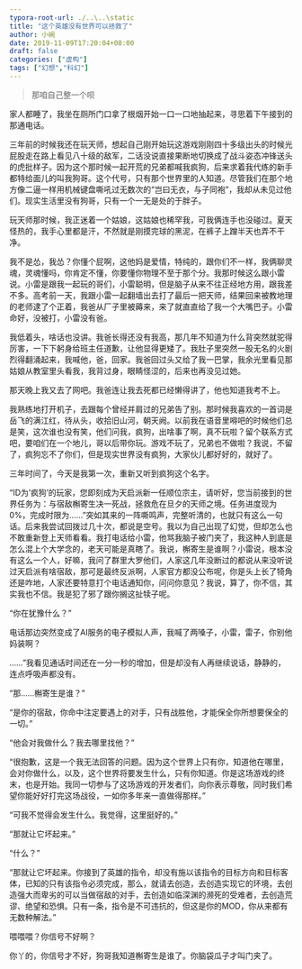 ```yaml
---
typora-root-url: ./..\..\static
title: "这个英雄没有世界可以拯救了"
author: 小碗
date: 2019-11-09T17:20:04+08:00
draft: false
categories: ["虚构"]
tags: ["幻想","科幻"]
---
```


> 那咱自己整一个呗

家人都睡了，我坐在厕所门口拿了根烟开始一口一口地抽起来，寻思着下午接到的那通电话。

三年前的时候我还在玩天师，想起自己刚开始玩这游戏刚刚四十多级出头的时候光屁股走在路上看见八十级的敌军，二话没说直接果断地切换成了战斗姿态冲锋送头的虎批样子。因为这个那时候一起开荒的兄弟都喊我疯狗，后来求着我代练的新手都特给面儿的叫我狗哥。这个代号，只有那个世界里的人知道。尽管我们在那个地方像二逼一样用机械键盘嘶吼过无数次的“岂曰无衣，与子同袍”，我却从未见过他们。现实生活里没有狗哥，只有一个一无是处的于胖子。

玩天师那时候，我正迷着一个姑娘，这姑娘也稀罕我，可我俩连手也没碰过。夏天怪热的，我手心里都是汗，不然就是刚摸完球的黑泥，在裤子上蹭半天也弄不干净。

我不是怂，我怂？你懂个屁啊，这他妈是爱情，特纯的，跟你们不一样，我俩聊灵魂，灵魂懂吗，你肯定不懂，你要懂你物理不至于那个分。我那时候这么跟小雷说。小雷是跟我一起玩的哥们，小雷聪明，但是脑子从来不往正经地方用，跟我差不多。高考前一天，我跟小雷一起翻墙出去打了最后一把天师，结果回来被教地理的老师逮了个正着，我爸从厂子里被薅来，来了就直直给了我一个大嘴巴子。小雷命好，没被打，小雷没有爸。

我低着头，啥话也没讲。我爸长得还没有我高，那几年不知道为什么背突然就驼得厉害，一下下躬身给班主任道歉，让他显得更矮了。我肚子里突然一股无名的火剧烈得翻涌起来，我喊他，爸，回家。我爸回过头又给了我一巴掌，我余光里看见那姑娘从教室里头看我，我背过身，眼睛怪涩的，后来也再没见过她。

那天晚上我又去了网吧。我爸连让我去死都已经懒得讲了，他也知道我考不上。

我熟练地打开机子，去跟每个曾经并肩过的兄弟告了别。那时候我喜欢的一首词是岳飞的满江红，待从头，收拾旧山河，朝天阙。以前我在语音里嘚吧的时候他们总是笑，这次谁也没有笑，他们问我，疯狗，出啥事了啊，真不玩啦？留个联系方式吧，要咱们在一个地儿，哥以后带你玩。游戏不玩了，兄弟也不做啦？我说，不留了，疯狗忘不了你们，但是现实世界没有疯狗，大家伙儿都好好的，就好了。

三年时间了，今天是我第一次，重新又听到疯狗这个名字。

“ID为’疯狗’的玩家，您即刻成为天启派新一任顺位宗主，请听好，您当前接到的世界任务为：与宿敌槲寄生决一死战，拯救危在旦夕的天师之境。任务进度现为0%，完成时限为……”突如其来的一阵嘶鸣声，完整听清的，也就只有这么一句话。后来我尝试回拨过几十次，都说是空号。我以为自己出现了幻觉，但却怎么也不敢重新登上天师看看。我打电话给小雷，他骂我脑子被门夹了，我这种人到底是怎么混上个大学念的，老天可能是真瞎了。我说，槲寄生是谁啊？小雷说，根本没有这么一个人，好嘛，我问了群里大罗他们，人家这几年没断过的都说从来没听说过天启派有啥宿敌，那可是最终反派啊，人家官方都没公布呢，你是头上长了犄角还是咋地，人家还要特意打个电话通知你，问问你意见？我说，算了，你不信，其实我也不信。我是犯了邪了跟你搁这扯犊子呢。

“你在犹豫什么？”

电话那边突然变成了AI服务的电子模拟人声，我喊了两嗓子，小雷，雷子，你别他妈装啊？

……”我看见通话时间还在一分一秒的增加，但是却没有人再继续说话，静静的，连点呼吸声都没有。

“那……槲寄生是谁？”

“是你的宿敌，你命中注定要遇上的对手，只有战胜他，才能保全你所想要保全的一切。”

“他会对我做什么？我去哪里找他？”

“很抱歉，这是一个我无法回答的问题。因为这个世界上只有你，知道他在哪里，会对你做什么，以及，这个世界将要发生什么，只有你知道。你是这场游戏的终末，也是开始。我同一切参与了这场游戏的开发者们，向你表示尊敬，同时我们希望你能好好打完这场战役，一如你多年来一直做得那样。”

“可我不觉得会发生什么。我觉得，这里挺好的。”

“那就让它坏起来。”

“什么？”

“那就让它坏起来。你接到了英雄的指令，却没有施以该指令的目标方向和目标客体，已知的只有该指令必须完成，那么，就请去创造，去创造实现它的环境，去创造强大而卑劣的可以当做宿敌的对手，去创造如临深渊的濒死的受难者，去创造荒谬、绝望和恐惧。只有一条，指令是不可违抗的，但这是你的MOD，你从来都有无数种解法。”

喂喂喂？你信号不好啊？

你丫的，你信号才不好，狗哥我知道槲寄生是谁了。你脑袋瓜子才叫门夹了。